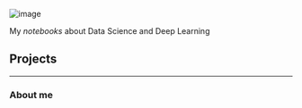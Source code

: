 ![image](https://user-images.githubusercontent.com/40029512/204259734-b5a14c04-749c-4b04-9568-5f0e322f2d9e.png)

My *notebooks* about Data Science and Deep Learning

## Projects

---

### About me
